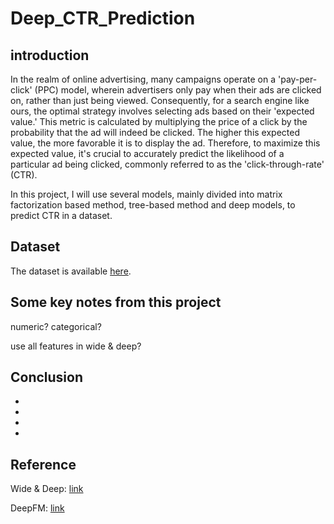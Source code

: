 # Deep_CTR_Prediction

## introduction
In the realm of online advertising, many campaigns operate on a 'pay-per-click' (PPC) model, wherein advertisers only pay when their ads are clicked on, rather than just being viewed. Consequently, for a search engine like ours, the optimal strategy involves selecting ads based on their 'expected value.' This metric is calculated by multiplying the price of a click by the probability that the ad will indeed be clicked. The higher this expected value, the more favorable it is to display the ad. Therefore, to maximize this expected value, it's crucial to accurately predict the likelihood of a particular ad being clicked, commonly referred to as the 'click-through-rate' (CTR).

In this project, I will use several models, mainly divided into matrix factorization based method, tree-based method and deep models, to predict CTR in a dataset.


## Dataset
The dataset is available [here](https://www.kaggle.com/competitions/avazu-ctr-prediction/overview).

## Some key notes from this project

numeric? categorical?

use all features in wide & deep?

## Conclusion
-
-
-
-

## Reference

Wide & Deep: [link](https://arxiv.org/pdf/1606.07792)

DeepFM: [link](https://arxiv.org/pdf/1703.04247)
